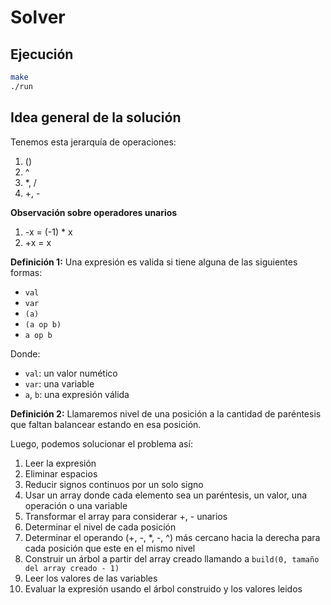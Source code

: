 # Solver

## Ejecución
```bash
make
./run
```

## Idea general de la solución

Tenemos esta jerarquía de operaciones:

1. ()
2. ^
3. *, /
4. +, -

**Observación sobre operadores unarios**
1. -x = (-1) * x
2. +x = x

**Definición 1:** Una expresión es valida si tiene alguna de las
siguientes formas:  
- `val`  
- `var`  
- `(a)`  
- `(a op b)`  
- `a op b`  

Donde:  
- `val`: un valor numético  
- `var`: una variable  
- `a`, `b`: una expresión válida  

**Definición 2:** Llamaremos nivel de una posición a la cantidad de paréntesis
que faltan balancear estando en esa posición.

Luego, podemos solucionar el problema así:

1. Leer la expresión
2. Eliminar espacios
3. Reducir signos continuos por un solo signo
4. Usar un array donde cada elemento sea un paréntesis, un valor, una operación
   o una variable
5. Transformar el array para considerar +, - unarios
6. Determinar el nivel de cada posición
7. Determinar el operando (+, -, *, -, ^) más cercano hacia la derecha para cada posición que este en el mismo nivel
8. Construir un árbol a partir del array creado llamando a `build(0, tamaño del array creado - 1)`
9. Leer los valores de las variables
10. Evaluar la expresión usando el árbol construido y los valores leidos
